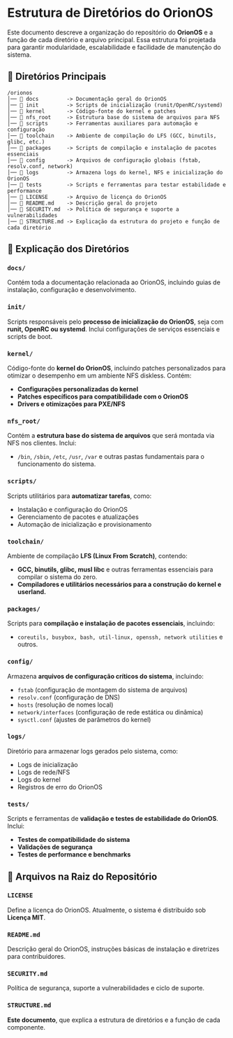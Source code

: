 # Estrutura de Diretórios do OrionOS

Este documento descreve a organização do repositório do **OrionOS** e a função de cada diretório e arquivo principal. Essa estrutura foi projetada para garantir modularidade, escalabilidade e facilidade de manutenção do sistema.

## 📂 Diretórios Principais

```
/orionos
│── 📁 docs         -> Documentação geral do OrionOS
│── 📁 init         -> Scripts de inicialização (runit/OpenRC/systemd)
│── 📁 kernel       -> Código-fonte do kernel e patches
│── 📁 nfs_root     -> Estrutura base do sistema de arquivos para NFS
│── 📁 scripts      -> Ferramentas auxiliares para automação e configuração
│── 📁 toolchain    -> Ambiente de compilação do LFS (GCC, binutils, glibc, etc.)
│── 📁 packages     -> Scripts de compilação e instalação de pacotes essenciais
│── 📁 config       -> Arquivos de configuração globais (fstab, resolv.conf, network)
│── 📁 logs         -> Armazena logs do kernel, NFS e inicialização do OrionOS
│── 📁 tests        -> Scripts e ferramentas para testar estabilidade e performance
│── 📄 LICENSE      -> Arquivo de licença do OrionOS
│── 📄 README.md    -> Descrição geral do projeto
│── 📄 SECURITY.md  -> Política de segurança e suporte a vulnerabilidades
│── 📄 STRUCTURE.md -> Explicação da estrutura do projeto e função de cada diretório
```

## 📂 **Explicação dos Diretórios**

### `docs/`
Contém toda a documentação relacionada ao OrionOS, incluindo guias de instalação, configuração e desenvolvimento.

### `init/`
Scripts responsáveis pelo **processo de inicialização do OrionOS**, seja com **runit, OpenRC ou systemd**. Inclui configurações de serviços essenciais e scripts de boot.

### `kernel/`
Código-fonte do **kernel do OrionOS**, incluindo patches personalizados para otimizar o desempenho em um ambiente NFS diskless. Contém:
- **Configurações personalizadas do kernel**
- **Patches específicos para compatibilidade com o OrionOS**
- **Drivers e otimizações para PXE/NFS**

### `nfs_root/`
Contém a **estrutura base do sistema de arquivos** que será montada via NFS nos clientes. Inclui:
- `/bin`, `/sbin`, `/etc`, `/usr`, `/var` e outras pastas fundamentais para o funcionamento do sistema.

### `scripts/`
Scripts utilitários para **automatizar tarefas**, como:
- Instalação e configuração do OrionOS
- Gerenciamento de pacotes e atualizações
- Automação de inicialização e provisionamento

### `toolchain/`
Ambiente de compilação **LFS (Linux From Scratch)**, contendo:
- **GCC, binutils, glibc, musl libc** e outras ferramentas essenciais para compilar o sistema do zero.
- **Compiladores e utilitários necessários para a construção do kernel e userland.**

### `packages/`
Scripts para **compilação e instalação de pacotes essenciais**, incluindo:
- `coreutils, busybox, bash, util-linux, openssh, network utilities` e outros.

### `config/`
Armazena **arquivos de configuração críticos do sistema**, incluindo:
- `fstab` (configuração de montagem do sistema de arquivos)
- `resolv.conf` (configuração de DNS)
- `hosts` (resolução de nomes local)
- `network/interfaces` (configuração de rede estática ou dinâmica)
- `sysctl.conf` (ajustes de parâmetros do kernel)

### `logs/`
Diretório para armazenar logs gerados pelo sistema, como:
- Logs de inicialização
- Logs de rede/NFS
- Logs do kernel
- Registros de erro do OrionOS

### `tests/`
Scripts e ferramentas de **validação e testes de estabilidade do OrionOS**. Inclui:
- **Testes de compatibilidade do sistema**
- **Validações de segurança**
- **Testes de performance e benchmarks**

## 📄 **Arquivos na Raiz do Repositório**

### `LICENSE`
Define a licença do OrionOS. Atualmente, o sistema é distribuído sob **Licença MIT**.

### `README.md`
Descrição geral do OrionOS, instruções básicas de instalação e diretrizes para contribuidores.

### `SECURITY.md`
Política de segurança, suporte a vulnerabilidades e ciclo de suporte.

### `STRUCTURE.md`
**Este documento**, que explica a estrutura de diretórios e a função de cada componente.